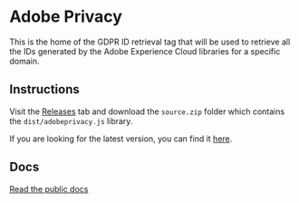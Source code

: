 # Adobe Privacy

This is the home of the GDPR ID retrieval tag that will be used to retrieve all the IDs generated by the Adobe Experience Cloud libraries for a specific domain.

## Instructions

Visit the [Releases](https://github.com/Adobe-Marketing-Cloud/adobe-privacy/releases) tab and download the `source.zip` folder which contains the `dist/adobeprivacy.js` library.

If you are looking for the latest version, you can find it [here](https://github.com/Adobe-Marketing-Cloud/adobe-privacy/releases/latest).

## Docs

[Read the public docs](https://www.adobe.io/apis/cloudplatform/gdpr/services/allservices.html#!api-specification/markdown/narrative/gdpr/use-cases/adobe-privacy-library.md)
